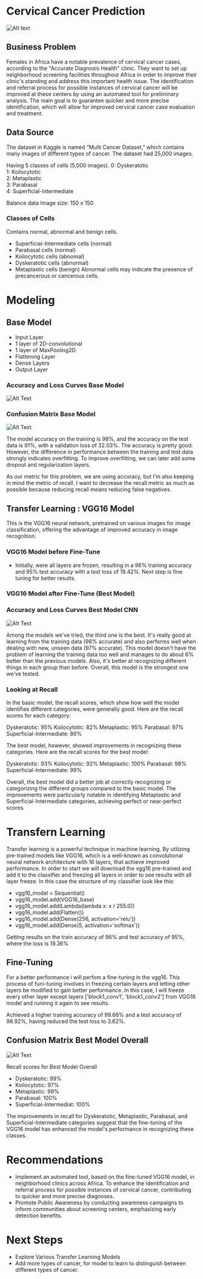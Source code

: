# Cervical Cancer Prediction

![Alt text](https://github.com/gloriapintado/Cervical-Cancer-Prediction/blob/main/images/Cancer%20Awareness%20Months%20heading%20image%20651x342.png)

## Business Problem

Females in Africa have a notable prevalence of cervical cancer cases, according to the "Accurate Diagnosis Health" clinic. They want to set up neighborhood screening facilities throughout Africa in order to improve their clinic's standing and address this important health issue. The identification and referral process for possible instances of cervical cancer will be improved at these centers by using an automated tool for preliminary analysis. The main goal is to guarantee quicker and more precise identification, which will allow for improved cervical cancer case evaluation and treatment.

## Data Source
The dataset in Kaggle is named “Multi Cancer Dataset,” which contains many images of different types of cancer.
The dataset had 25,000 images.

Having 5 classes of cells (5,000 images).
         0: Dyskeratotic \
         1: Koilocytotic \
         2: Metaplastic \
         3: Parabasal \
         4: Superficial-Intermediate
         
Balance data
Image size: 150 x 150  

### Classes of Cells 

Contains normal, abnormal and benign cells.
- Superficial-Intermediate cells (normal)
- Parabasal cells (normal)
- Koilocytotic cells (abnomal)
- Dyskeratotic cells (abnormal)
- Metaplastic cells (benign)
Abnormal cells may indicate the presence of precancerous or cancerous cells.

# Modeling

## Base Model 

- Input Layer 
- 1 layer of 2D-convolutional 
- 1 layer of MaxPooling2D 
- Flattening Layer
- Dense Layers
- Output Layer

### Accuracy and Loss Curves Base Model 
![Alt Text](https://github.com/gloriapintado/Cervical-Cancer-Prediction/blob/main/images/Baseline%20Curves.png)

### Confusion Matrix Base Model
![Alt Text](https://github.com/gloriapintado/Cervical-Cancer-Prediction/blob/main/images/Base%20Confusion%20Matrix.png)

The model accuracy on the training is 98%, and the accuracy on the test data is 91%, with a validation loss of 32.03%.
The accuracy is pretty good. However, the difference in performance between the training and test data strongly indicates overfitting. To improve overfitting, we can later add some dropout and regularization layers.

As our metric for this problem, we are using accuracy, but I'm also keeping in mind the metric of recall. I want to decrease the recall metric as much as possible because reducing recall means reducing false negatives.

## Transfer Learning : VGG16 Model

This is the VGG16 neural network, pretrained on various images for image classification, offering the advantage of improved accuracy in image recognition.

### VGG16 Model before Fine-Tune

- Initially, were all layers are frozen, resulting in a 96% training accuracy and 95% test accuracy with a test loss of 19.42%. Next step is fine tuning for better results.

### VGG16 Model after Fine-Tune (Best Model)




### Accuracy and Loss Curves Best Model CNN
![Alt Text](https://github.com/gloriapintado/Cervical-Cancer-Prediction/blob/main/images/Best%20Model%20So%20Far%20Curves.png)

Among the models we've tried, the third one is the best. It's really good at learning from the training data (98% accurate) and also performs well when dealing with new, unseen data (97% accurate). This model doesn't have the problem of learning the training data too well and manages to do about 6% better than the previous models. Also, it's better at recognizing different things in each group than before. Overall, this model is the strongest one we've tested.

### Looking at Recall 

In the basic model, the recall scores, which show how well the model identifies different categories, were generally good. Here are the recall scores for each category:

Dyskeratotic: 95% 
Koilocytotic: 82% 
Metaplastic: 95% 
Parabasal: 97% 
Superficial-Intermediate: 86% 

The best model, however, showed improvements in recognizing these categories. Here are the recall scores for the best model:

Dyskeratotic: 93% 
Koilocytotic: 92% 
Metaplastic: 100% 
Parabasal: 98% 
Superficial-Intermediate: 99% 

Overall, the best model did a better job at correctly recognizing or categorizing the different groups compared to the basic model. The improvements were particularly notable in identifying Metaplastic and Superficial-Intermediate categories, achieving perfect or near-perfect scores.

# Transfern Learning 
Transfer learning is a powerful technique in machine learning. By utilizing pre-trained models like VGG16, which is a well-known as convolutional neural network architecture with 16 layers, that achieve improved performance. In order to start we will download the vgg16 pre-trained and add it to the classifier and freezing all layers in order to see results with all layer freeze. In this case the structure of my classifier look like this: 

- vgg16_model = Sequential()
- vgg16_model.add(VGG16_base)
- vgg16_model.add(Lambda(lambda x: x / 255.0))
- vgg16_model.add(Flatten())
- vgg16_model.add(Dense(256, activation='relu'))
- vgg16_model.add(Dense(5, activation='softmax'))

Getting results on the train accuracy of 96% and test accuracy of 95%, where the loss is 19.36%
  
## Fine-Tuning
For a better performance i will perfom a fine-tuning in the vgg16. This process of funi-tuning involves in freezing certain layers and letting other layers be modified to gain better performance. In this case, I will freeze every other layer except layers ['block1_conv1', 'block1_conv2'] from VGG16 model and runinng it again to see results.

Achieved a higher training accuracy of 99.66% and a test accuracy of 98.92%, having reduced the test loss to 3.62%.

## Confusion Matrix Best Model Overall
![Alt Text](https://github.com/gloriapintado/Cervical-Cancer-Prediction/blob/main/images/VGG16%20CM.png)

Recall scores for Best Model Overall
 - Dyskeratotic:  99%        
 - Koilocytotic:  97%          
 - Metaplastic:   99%           
 - Parabasal:    100%           
 - Superficial-Intermediat: 100%

The improvements in recall for Dyskeratotic, Metaplastic, Parabasal, and Superficial-Intermediate categories suggest that the fine-tuning of the VGG16 model has enhanced the model's performance in recognizing these classes.

# Recommendations
- Implement an automated tool, based on the fine-tuned VGG16 model, in neighborhood clinics across Africa. To enhance the identification and referral process for possible instances of cervical cancer, contributing to quicker and more precise diagnoses.
- Promote Public Awareness by conducting awareness campaigns to inform communities about screening centers, emphasizing early detection benefits.
  
# Next Steps
- Explore Various Transfer Learning Models
- Add more types of cancer, for model to learn to distinguish between different types of cancer.

